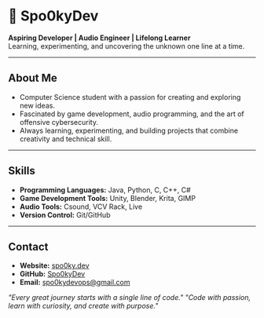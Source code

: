 # 👻 Spo0kyDev

**Aspiring Developer | Audio Engineer | Lifelong Learner**  
Learning, experimenting, and uncovering the unknown one line at a time.

---

## About Me
- Computer Science student with a passion for creating and exploring new ideas.  
- Fascinated by game development, audio programming, and the art of offensive cybersecurity.  
- Always learning, experimenting, and building projects that combine creativity and technical skill.  

---

## Skills
- **Programming Languages:** Java, Python, C, C++, C#  
- **Game Development Tools:** Unity, Blender, Krita, GIMP  
- **Audio Tools:** Csound, VCV Rack, Live 
- **Version Control:** Git/GitHub  

---

## Contact
- **Website:** [spo0ky.dev](https://spo0ky.dev)  
- **GitHub:** [Spo0kyDev](https://github.com/Spo0kyDev)  
- **Email:** [spo0kydevops@gmail.com](mailto:spo0kydevops@gmail.com)  

*"Every great journey starts with a single line of code."*
*"Code with passion, learn with curiosity, and create with purpose."*
